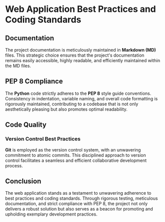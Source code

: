 # Web Application Best Practices and Coding Standards

## Documentation

The project documentation is meticulously maintained in **Markdown (MD)** files. This strategic choice ensures that the project's documentation remains easily accessible, highly readable, and efficiently maintained within the MD files.


## PEP 8 Compliance

The **Python** code strictly adheres to the **PEP 8** style guide conventions. Consistency in indentation, variable naming, and overall code formatting is rigorously maintained, contributing to a codebase that is not only aesthetically pleasing but also promotes optimal readability.

## Code Quality

### Version Control Best Practices

**Git** is employed as the version control system, with an unwavering commitment to atomic commits. This disciplined approach to version control facilitates a seamless and efficient collaborative development process.

## Conclusion

The web application stands as a testament to unwavering adherence to best practices and coding standards. Through rigorous testing, meticulous documentation, and strict compliance with PEP 8, the project not only delivers a robust solution but also serves as a beacon for promoting and upholding exemplary development practices.
